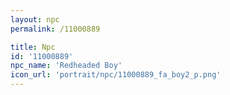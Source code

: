 ```yaml
---
layout: npc
permalink: /11000889

title: Npc
id: '11000889'
npc_name: 'Redheaded Boy'
icon_url: 'portrait/npc/11000889_fa_boy2_p.png'
---
```

